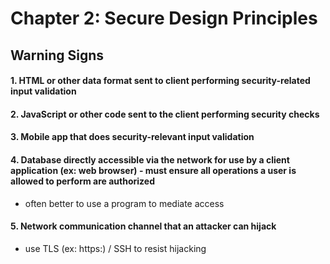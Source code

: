 # Chapter 2: Secure Design Principles

## Warning Signs
#### 1. HTML or other data format sent to client performing security-related input validation
#### 2. JavaScript or other code sent to the client performing security checks
#### 3. Mobile app that does security-relevant input validation
#### 4. Database directly accessible via the network for use by a client application (ex: web browser) - must ensure all operations a user is allowed to perform are authorized
- often better to use a program to mediate access
#### 5. Network communication channel that an attacker can hijack
- use TLS (ex: https:) / SSH to resist hijacking


